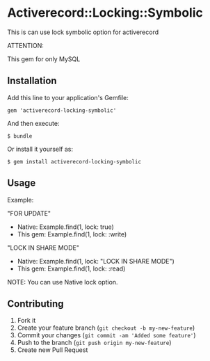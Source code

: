 # Activerecord::Locking::Symbolic

This is can use lock symbolic option for activerecord


ATTENTION:

  This gem for only MySQL

## Installation

Add this line to your application's Gemfile:

    gem 'activerecord-locking-symbolic'

And then execute:

    $ bundle

Or install it yourself as:

    $ gem install activerecord-locking-symbolic

## Usage

Example:

  "FOR UPDATE"

  * Native: Example.find(1, lock: true)
  * This gem:  Example.find(1, lock: :write)

  "LOCK IN SHARE MODE"

  * Native: Example.find(1, lock: "LOCK IN SHARE MODE")
  * This gem:  Example.find(1, lock: :read)

  NOTE: You can use Native lock option.

## Contributing

1. Fork it
2. Create your feature branch (`git checkout -b my-new-feature`)
3. Commit your changes (`git commit -am 'Added some feature'`)
4. Push to the branch (`git push origin my-new-feature`)
5. Create new Pull Request
